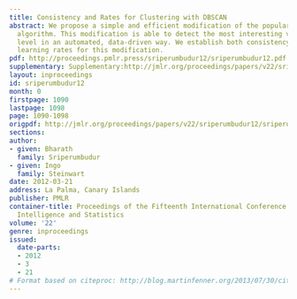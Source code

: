 ```yaml
---
title: Consistency and Rates for Clustering with DBSCAN
abstract: We propose a simple and efficient modification of the popular DBSCAN clustering
  algorithm. This modification is able to detect the most interesting vertical threshold
  level in an automated, data-driven way. We establish both consistency and optimal
  learning rates for this modification.
pdf: http://proceedings.pmlr.press/sriperumbudur12/sriperumbudur12.pdf
supplementary: Supplementary:http://jmlr.org/proceedings/papers/v22/sriperumbudur12/sriperumbudur12Supple.pdf
layout: inproceedings
id: sriperumbudur12
month: 0
firstpage: 1090
lastpage: 1098
page: 1090-1098
origpdf: http://jmlr.org/proceedings/papers/v22/sriperumbudur12/sriperumbudur12.pdf
sections: 
author:
- given: Bharath
  family: Sriperumbudur
- given: Ingo
  family: Steinwart
date: 2012-03-21
address: La Palma, Canary Islands
publisher: PMLR
container-title: Proceedings of the Fifteenth International Conference on Artificial
  Intelligence and Statistics
volume: '22'
genre: inproceedings
issued:
  date-parts:
  - 2012
  - 3
  - 21
# Format based on citeproc: http://blog.martinfenner.org/2013/07/30/citeproc-yaml-for-bibliographies/
---
```

